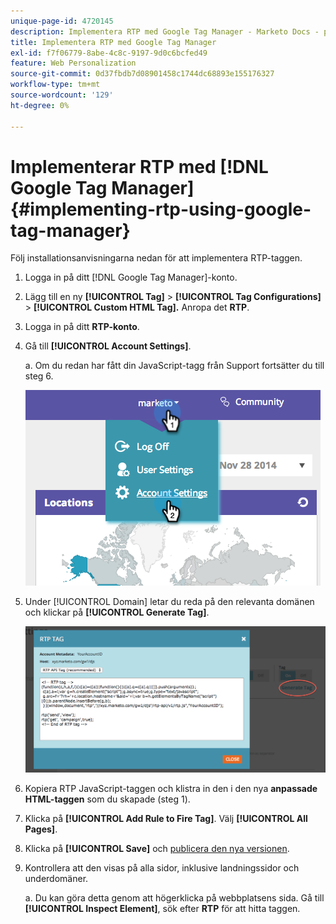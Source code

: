 ```yaml
---
unique-page-id: 4720145
description: Implementera RTP med Google Tag Manager - Marketo Docs - produktdokumentation
title: Implementera RTP med Google Tag Manager
exl-id: f7f06779-8abe-4c8c-9197-9d0c6bcfed49
feature: Web Personalization
source-git-commit: 0d37fbdb7d08901458c1744dc68893e155176327
workflow-type: tm+mt
source-wordcount: '129'
ht-degree: 0%

---
```


# Implementerar RTP med [!DNL Google Tag Manager] {#implementing-rtp-using-google-tag-manager}

Följ installationsanvisningarna nedan för att implementera RTP-taggen.

1. Logga in på ditt [!DNL Google Tag Manager]-konto.

1. Lägg till en ny **[!UICONTROL Tag]** > **[!UICONTROL Tag Configurations]** > **[!UICONTROL Custom HTML Tag].** Anropa det **RTP**.

1. Logga in på ditt **RTP-konto**.

1. Gå till **[!UICONTROL Account Settings]**.

   a. Om du redan har fått din JavaScript-tagg från Support fortsätter du till steg 6.

   ![](assets/image2014-11-30-15-3a19-3a21.png)

1. Under [!UICONTROL Domain] letar du reda på den relevanta domänen och klickar på **[!UICONTROL Generate Tag]**.

   ![](assets/image2014-11-30-15-3a20-3a17.png)

1. Kopiera RTP JavaScript-taggen och klistra in den i den nya **anpassade HTML-taggen** som du skapade (steg 1).

1. Klicka på **[!UICONTROL Add Rule to Fire Tag]**. Välj **[!UICONTROL All Pages]**.

1. Klicka på **[!UICONTROL Save]** och [publicera den nya versionen](https://support.google.com/tagmanager/answer/2699097?hl=en).

1. Kontrollera att den visas på alla sidor, inklusive landningssidor och underdomäner.

   a. Du kan göra detta genom att högerklicka på webbplatsens sida. Gå till **[!UICONTROL Inspect Element]**, sök efter **RTP** för att hitta taggen.
